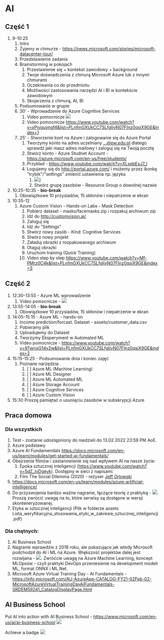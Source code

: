 # AI

## Część 1
1. 9-10:25
   1. Intro
   2. Żyjemy w chmurze - https://news.microsoft.com/stories/microsoft-datacenter-tour/
   3. Przedstawienie zadania
   4. Brainstorming w pokojach
      1. Przestawienie się + kontekst zawodowy + background
      2. Twoje doświadczenia z chmurą Microsoft Azure lub z innymi chmurami
      3. Oczekiwania co do przedmiotu
      4. Możliwości zastosowania narzędzi AI i BI w kontekście zawodowym
      5. Skojarzenia z chmurą, AI, BI
   5. Podsumowanie w grupie
   6. 30' - Wprowadzenie do Azure Cognitive Services
      1. Video pomocnicze [![](http://img.youtube.com/vi/MvDjbjB0Lsw/0.jpg)](http://www.youtube.com/watch?v=MvDjbjB0Lsw "")
      2. Video pomocnicze https://www.youtube.com/watch?v=xPivquvngf4&list=PLnfmGXUkCC7SLfgIjvN07FInz0qsiX9GE&index=1
   7. 25' - Stworzenie kont na Azure i zalogowanie się do Azure Portal
      1. Tworzymy konto na adres uczelniany ...@pw.edu.pl dlatego sprawdź jaki masz adres mailowy i zaloguj się na Twoją pocztę
      2. Stwórz konto - Azure Studnet Account - https://azure.microsoft.com/en-us/free/students/
      3. Przykład - https://www.youtube.com/watch?v=XLxqbEsJ7_I
      4. Logujemy się do http://portal.azure.com/ i możemy przez ikonkę "trybik"/"settings" zmienić ustawienia np. języka
         1. [![](https://howtomanagedevices.com/wp-content/uploads/2021/05/image-1024x475.png)](http://portal.azure.com/)]
         2. Stwórz grupę zasobów - Resource Group o dowolnej nazwie
2. 10:25-10:35 - **bio-break** 
   1. Obowiązkowe 10 przysiadów, 15 skłonów i niepatrzenie w ekran
3. 10:35-12
   1. Azure Custom Vision - Hands-on Labs - Mask Detection
      1. Pobierz dataset - masks/facemasks.zip i rozpakuj archiwum zip
      2. Idź do http://customvision.ai/
      3. Zaloguj się
      4. Idź do "Settings"
      5. Stwórz nowy zasób - Kind: Cognitive Services
      6. Stwórz nowy projekt
      7. Załaduj obrazki z rozpakowanego archiwum
      8. Otaguj obrazki
      9. Uruchom training (Quick Training)
      10. Video step by step https://www.youtube.com/watch?v=Mf-PMrz0C4k&list=PLnfmGXUkCC7SLfgIjvN07FInz0qsiX9GE&index=3

## Część 2
1. 12:30-13:55 - Azure ML wprowadzenie
   1. Video pomocnicze - [![](http://img.youtube.com/vi/8aMzR8iaB9s/0.jpg)](http://www.youtube.com/watch?v=8aMzR8iaB9s "")
2. 13:55-14:05 - **bio-break**
   1. Obowiązkowe 10 przysiadów, 15 skłonów i niepatrzenie w ekran
3. 14:05-15:15 - Azure ML - hands-on 
   1. Income prediction/forcast. Dataset - assets/customer_data.csv
   2. Pobieramy plik
   3. Uploadujemy do Dataset
   4. Tworzymy Eksperyment w Automated ML
   5. Video pomocnicze - https://www.youtube.com/watch?v=9TwnxG14v2w&list=PLnfmGXUkCC7SLfgIjvN07FInz0qsiX9GE&index=2
4. 15:15-15:25 - Podsumowanie dnia i koniec zajęć
   1. Poznane narzędzia:
      1. [ ] Azure ML (Machine Learning)
      2. [ ] Azure ML Designer
      3. [ ] Azure ML Automated ML
      4. [ ] Azure Storage Account
      5. [ ] Azure Cognitive Services
      6. [ ] Azure Custom Vision
5. 15:30 Proszę pamiętać o usunięciu zasobów w subskrypcji Azure

## Praca domowa
### Dla wszystkich
   1. Test - zostanie udostępniony do niedzieli do 13.02.2022 23:59 PM AoE.
   2. Azure podstawy
   3. Azure AI Fundamendals https://docs.microsoft.com/en-us/learn/modules/get-started-ai-fundamentals/
   4. Obejrzenie filmów i zastanowienie się nad wpływem AI na nasze życie:
         1. Epoka sztucznej inteligencji (https://www.youtube.com/watch?v=5dZ_lvDgevk). Dostępny w sieci z napisami. 
         2. Film The Social Dilemma (2020) - reżyser [Jeff Orlowski](https://en.wikipedia.org/wiki/Jeff_Orlowski)
   5. https://docs.microsoft.com/en-us/learn/modules/azure-artificial-intelligence/
   6. Do przyswojenia bardzo ważne nagranie, łączące teorię z praktyką - [![](http://img.youtube.com/vi/Oj459rWNCdk/0.jpg)](http://www.youtube.com/watch?v=Oj459rWNCdk ""). Proszę zwrócić uwagę na to, które serwisy są dostępne w wersji skonteneryzowanej.
   7. Etyka w sztucznej inteligencji (Plik w folderze assets Lista_weryfikacyjna_stosowania_etyki_w_zakresie_sztucznej_inteligencji.pdf)

### Dla chętnych:
1. AI Business School
2. Nagranie wprawdzie z 2018 roku, ale pokazujące jak wtedy Microsoft podchodził do AI i ML na Azure. Większość projektów dalej jest rozwijana - [![](http://img.youtube.com/vi/LLe5o7wo9ak/0.jpg)](http://www.youtube.com/watch?v=LLe5o7wo9ak ""). Zwróćcie uwagę na Azure Machine Learning, koncept MLOpsów - czyli praktyki DevOps przeniesienie na development modeli ML, format ONNX i ML.Net.
3. Microsoft Azure Virtual Training Day - AI Fundamentals - https://info.microsoft.com/AU-AzureApp-CATALOG-FY21-02Feb-02-MicrosoftAzureVirtualTrainingDayAiFundamentals-SRDEM59241_CatalogDisplayPage.html


## AI Business School
Put AI into action with AI Business School - https://www.microsoft.com/en-us/ai/ai-business-school
![](https://raw.githubusercontent.com/ekote/PW-IPB-AI-BI-tools-2022/assets/img.png)

Achieve a badge [![](https://images.credly.com/images/b3fc5e2f-d60d-460a-8bfe-c4b1f846aa31/AI_Business_School_Updated.png)](https://images.credly.com/images/b3fc5e2f-d60d-460a-8bfe-c4b1f846aa31/AI_Business_School_Updated.png)
